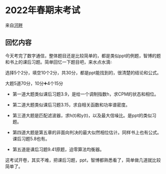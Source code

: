 # 2022年春期末考试

来自[河畔](https://bbs.uestc.edu.cn/forum.php?mod=viewthread&tid=1940155&extra=page%3D1)

## 回忆内容

今天考完了数字通信，整体题目还是比较简单的，都是类似ppt的例题，智博的题和书上的课后习题。简单回忆一下题目吧，来水点水滴💧

选择5个2分，填空10个2分，共30分，都是ppt能找到的，很清楚的结论和公式。

大题5道70分，10分➕4个15分

- 第一道大题类似课后习题3.9，是给一个调制指数h，求CPM的状态和相位。

- 第二道大题类似课后习题3.15，求自相关函数和功率谱密度。
- 第三道大题是匹配滤波器，求h(t)和y(t)，以及最大信噪比。是ppt的类似习题。
- 第四道大题是第五章的非面向判决的最大似然相位估计。同样书上也有公式。课后习题5.8也有。
- 第五道是课后习题9.41原题，迫零算法均衡器。

这考试开卷，其实不难，把课后习题，ppt，智博都熟悉看了，简单做几道就比较简单了。